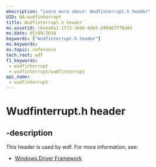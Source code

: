 ```yaml
---
description: "Learn more about: Wudfinterrupt.h header"
UID: NA:wudfinterrupt
title: Wudfinterrupt.h header
ms.assetid: cbeea8a1-1f72-3eb6-bde5-b99d677f8a8d
ms.date: 05/09/2018
keywords: ["Wudfinterrupt.h header"]
ms.keywords: 
ms.topic: reference
tech.root: wdf
f1_keywords:
 - wudfinterrupt
 - wudfinterrupt/wudfinterrupt
api_name:
 - wudfinterrupt
---
```


# Wudfinterrupt.h header


## -description

This header is used by wdf. For more information, see:

- [Windows Driver Framework](../_wdf/index.md)


